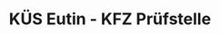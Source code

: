 ---
title: "KÜS Eutin - KFZ Prüfstelle"
url: /eutin/kues-eutin-kfz-pruefstelle/
shop: Autowerkstatt
---
